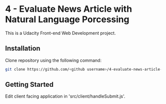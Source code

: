 # 4 - Evaluate News Article with Natural Language Porcessing

This is a Udacity Front-end Web Development project.

## Installation

Clone repository using the following command:

```bash
git clone https://github.com/<github username>/4-evaluate-news-article-w-nlp.git
```

## Getting Started

Edit client facing application in 'src/client/handleSubmit.js'.
